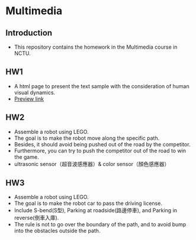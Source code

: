 # Multimedia

## Introduction
- This repository contains the homework in the Multimedia course in NCTU.

## HW1
- A html page to present the text sample with the consideration of human visual dynamics.
- [Preview link](https://htmlpreview.github.io/?https://github.com/ruby50082/Multimedia/blob/master/hw1/hw1.html)

## HW2
- Assemble a robot using LEGO.
- The goal is to make the robot move along the specific path.
- Besides, it should avoid being pushed out of the road by the competitor.
- Furthermore, you can try to push the competitor out of the road to win the game.
- ultrasonic sensor（超音波感應器）& color sensor（顏色感應器）

## HW3
- Assemble a robot using LEGO.
- The goal is to make the robot car to pass the driving license.
- Include S-bend(S型), Parking at roadside(路邊停車), and Parking in reverse(倒車入庫).
- The rule is not to go over the boundary of the path, and to avoid bump into the obstacles outside the path.
